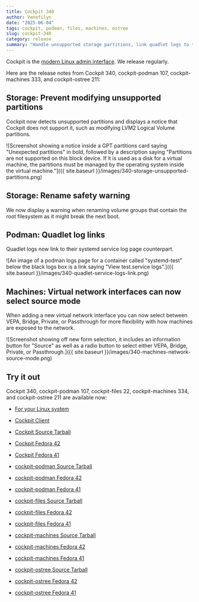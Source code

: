 ```yaml
---
title: Cockpit 340
author: Venefilyn
date: "2025-06-04"
tags: cockpit, podman, files, machines, ostree
slug: cockpit-340
category: release
summary: "Handle unsupported storage partitions, link quadlet logs to their service, source mode for virtual networks, various UX improvements."
---
```


Cockpit is the [modern Linux admin interface](https://cockpit-project.org/).
We release regularly.

Here are the release notes from Cockpit 340, cockpit-podman 107, cockpit-machines 333, and cockpit-ostree 211:

## Storage: Prevent modifying unsupported partitions

Cockpit now detects unsupported partitions and displays a notice that Cockpit does not support it, such as modifying LVM2 Logical Volume partitions.

![Screenshot showing a notice inside a GPT partitions card saying "Unexpected partitions" in bold, followed by a description saying "Partitions are not supported on this block device. If it is used as a disk for a virtual machine, the partitions must be managed by the operating system inside the virtual machine."]({{ site.baseurl }}/images/340-storage-unsupported-partitions.png)

## Storage: Rename safety warning

We now display a warning when renaming volume groups that contain the root filesystem as it might break the next boot.


## Podman: Quadlet log links

Quadlet logs now link to their systemd service log page counterpart.

![An image of a podman logs page for a container called "systemd-test" below the black logs box is a link saying "View test.service logs".]({{ site.baseurl }}/images/340-quadlet-service-logs-link.png)

## Machines: Virtual network interfaces can now select source mode

When adding a new virtual network interface you can now select between VEPA, Bridge, Private, or Passthrough for more flexibility with how machines are exposed to the network.

![Screenshot showing off new form selection, it includes an information button for "Source" as well as a radio button to select either VEPA, Bridge, Private, or Passthrough.]({{ site.baseurl }}/images/340-machines-network-source-mode.png)

## Try it out

Cockpit 340, cockpit-podman 107, cockpit-files 22, cockpit-machines
334, and cockpit-ostree 211 are available now:

- [For your Linux system](https://cockpit-project.org/running.html)
- [Cockpit Client](https://flathub.org/apps/details/org.cockpit_project.CockpitClient)

- [Cockpit Source Tarball](https://github.com/cockpit-project/cockpit/releases/tag/340)
- [Cockpit Fedora 42](https://bodhi.fedoraproject.org/updates/FEDORA-2025-a98d1623db)
- [Cockpit Fedora 41](https://bodhi.fedoraproject.org/updates/FEDORA-2025-df18134211)
- [cockpit-podman Source Tarball](https://github.com/cockpit-project/cockpit-podman/releases/tag/107)
- [cockpit-podman Fedora 42](https://bodhi.fedoraproject.org/updates/FEDORA-2025-4f9690891e)
- [cockpit-podman Fedora 41](https://bodhi.fedoraproject.org/updates/FEDORA-2025-0ef740783b)
- [cockpit-files Source Tarball](https://github.com/cockpit-project/cockpit-files/releases/tag/22)
- [cockpit-files Fedora 42](https://bodhi.fedoraproject.org/updates/FEDORA-2025-52fec1350b)
- [cockpit-files Fedora 41](https://bodhi.fedoraproject.org/updates/FEDORA-2025-f17103754e)
- [cockpit-machines Source Tarball](https://github.com/cockpit-project/cockpit-machines/releases/tag/333)
- [cockpit-machines Fedora 42](https://bodhi.fedoraproject.org/updates/FEDORA-2025-4b565877e8)
- [cockpit-machines Fedora 41](https://bodhi.fedoraproject.org/updates/FEDORA-2025-0a3e74f882)
- [cockpit-ostree Source Tarball](https://github.com/cockpit-project/cockpit-ostree/releases/tag/211)
- [cockpit-ostree Fedora 42](https://bodhi.fedoraproject.org/updates/FEDORA-2025-932df9a178)
- [cockpit-ostree Fedora 41](https://bodhi.fedoraproject.org/updates/FEDORA-2025-4029d213a0)
